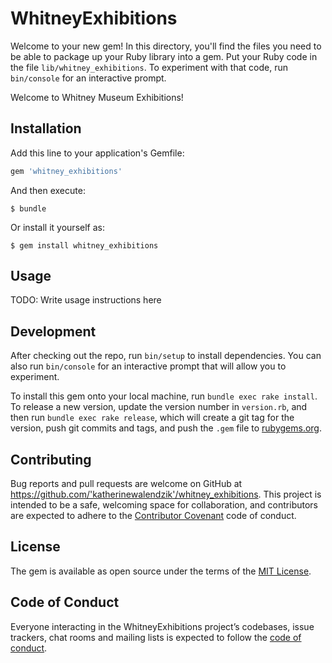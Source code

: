 # WhitneyExhibitions

Welcome to your new gem! In this directory, you'll find the files you need to be able to package up your Ruby library into a gem. Put your Ruby code in the file `lib/whitney_exhibitions`. To experiment with that code, run `bin/console` for an interactive prompt.

Welcome to Whitney Museum Exhibitions!

## Installation

Add this line to your application's Gemfile:

```ruby
gem 'whitney_exhibitions'
```

And then execute:

    $ bundle

Or install it yourself as:

    $ gem install whitney_exhibitions

## Usage

TODO: Write usage instructions here

## Development

After checking out the repo, run `bin/setup` to install dependencies. You can also run `bin/console` for an interactive prompt that will allow you to experiment.

To install this gem onto your local machine, run `bundle exec rake install`. To release a new version, update the version number in `version.rb`, and then run `bundle exec rake release`, which will create a git tag for the version, push git commits and tags, and push the `.gem` file to [rubygems.org](https://rubygems.org).

## Contributing

Bug reports and pull requests are welcome on GitHub at https://github.com/'katherinewalendzik'/whitney_exhibitions. This project is intended to be a safe, welcoming space for collaboration, and contributors are expected to adhere to the [Contributor Covenant](http://contributor-covenant.org) code of conduct.

## License

The gem is available as open source under the terms of the [MIT License](https://opensource.org/licenses/MIT).

## Code of Conduct

Everyone interacting in the WhitneyExhibitions project’s codebases, issue trackers, chat rooms and mailing lists is expected to follow the [code of conduct](https://github.com/'katherinewalendzik'/whitney_exhibitions/blob/master/CODE_OF_CONDUCT.md).
